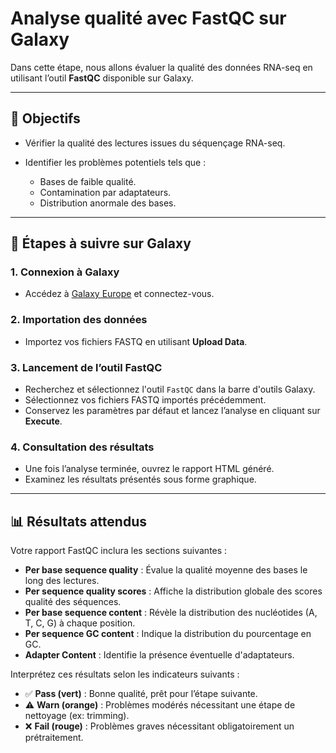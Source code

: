 # Analyse qualité avec FastQC sur Galaxy

Dans cette étape, nous allons évaluer la qualité des données RNA-seq en utilisant l’outil **FastQC** disponible sur Galaxy.

---

## 🎯 Objectifs

* Vérifier la qualité des lectures issues du séquençage RNA-seq.
* Identifier les problèmes potentiels tels que :

  * Bases de faible qualité.
  * Contamination par adaptateurs.
  * Distribution anormale des bases.

---

## 🚀 Étapes à suivre sur Galaxy

### 1. Connexion à Galaxy

* Accédez à [Galaxy Europe](https://usegalaxy.eu) et connectez-vous.

### 2. Importation des données

* Importez vos fichiers FASTQ en utilisant **Upload Data**.

### 3. Lancement de l’outil FastQC

* Recherchez et sélectionnez l'outil `FastQC` dans la barre d'outils Galaxy.
* Sélectionnez vos fichiers FASTQ importés précédemment.
* Conservez les paramètres par défaut et lancez l’analyse en cliquant sur **Execute**.

### 4. Consultation des résultats

* Une fois l’analyse terminée, ouvrez le rapport HTML généré.
* Examinez les résultats présentés sous forme graphique.

---

## 📊 Résultats attendus

Votre rapport FastQC inclura les sections suivantes :

* **Per base sequence quality** : Évalue la qualité moyenne des bases le long des lectures.
* **Per sequence quality scores** : Affiche la distribution globale des scores qualité des séquences.
* **Per base sequence content** : Révèle la distribution des nucléotides (A, T, C, G) à chaque position.
* **Per sequence GC content** : Indique la distribution du pourcentage en GC.
* **Adapter Content** : Identifie la présence éventuelle d'adaptateurs.

Interprétez ces résultats selon les indicateurs suivants :

* ✅ **Pass (vert)** : Bonne qualité, prêt pour l’étape suivante.
* ⚠️ **Warn (orange)** : Problèmes modérés nécessitant une étape de nettoyage (ex: trimming).
* ❌ **Fail (rouge)** : Problèmes graves nécessitant obligatoirement un prétraitement.



